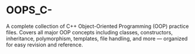 # OOPS_C-
A complete collection of C++ Object-Oriented Programming (OOP) practice files. Covers all major OOP concepts including classes, constructors, inheritance, polymorphism, templates, file handling, and more — organized for easy revision and reference.
